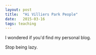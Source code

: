 ```yaml
---
layout: post
title:  "Hi Villiers Park People"
date:   2015-03-16
tags: teaching
---
```

I wondered if you'd find my personal blog.

Stop being lazy.
